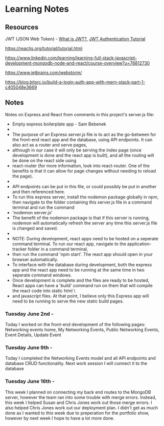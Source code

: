 # Learning Notes
## Resources
JWT (JSON Web Token) - [What is JWT?](https://www.youtube.com/watch?v=7Q17ubqLfaM), [JWT Authentication Tutorial](https://www.youtube.com/watch?v=mbsmsi7l3r4)

https://reactjs.org/tutorial/tutorial.html

https://www.linkedin.com/learning/learning-full-stack-javascript-development-mongodb-node-and-react/course-overview?u=76812730

https://www.jetbrains.com/webstorm/

https://blog.bitsrc.io/build-a-login-auth-app-with-mern-stack-part-1-c405048e3669

## Notes
Notes on Express and React from comments in this project's server.js file:
 * Empty express boilerplate app - Sam Bebenek
 * 
 * The purpose of an Express server.js file is to act as the go-between for the front-end react app and the database, using API endpoints. It can also act as a router and serve pages,
 * although in our case it will only be serving the index page (once development is done and the react app is built), and all the routing will be done on the react side using 
 * react-router (for more information, look into react-router. One of the benefits is that it can allow for page changes without needing to reload the page).
 * 
 * API endpoints can be put in this file, or could possibly be put in another and then referenced here.
 * To run this express server, install the nodemon package globally in npm, then navigate to the folder containing this server.js file in a command terminal and run the command
 * 'nodemon server.js'
 * The benefit of the nodemon package is that if this server is running, nodemon will automatically refresh the server any time this server.js file is changed and saved.
 * 
 * NOTE: During development, react apps need to be hosted on a seperate command terminal. To run our react app, navigate to the application-tracker folder in a command terminal,
 * then run the command 'npm start'. The react app should open in your browser automatically.
 * To interface with the database during development, both the express app and the react app need to be running at the same time in two seperate command windows.
 * Once development is complete and the files are ready to be hosted, React apps can have a 'build' command run on them that will compile the react code into static html \
 * and javascript files. At that point, I believe only this Express app will need to be running to serve the new static build pages.   
 
 ### Tuesday June 2nd -  
 Today I worked on the front-end development of the following pages: Networking events home, My Networking Events, Public Networking Events, Event Details, Update Event

 ### Tuesday June 9th -  
 Today I completed the Networking Events model and all API endpoints and database CRUD functionality. Next work session I will connect it to the database

 ### Tuesday June 16th -  
 This week I planned on connecting my back end routes to the MongoDB server, however the team ran into some trouble with merge errors. Instead, this week I helped Susan and Chris Jones work out those merge errors. I also helped Chris Jones work out our deployment plan. I didn't get as much done as I wanted to this week due to preperation for the portfolio show, however by next week I hope to have a lot more done.